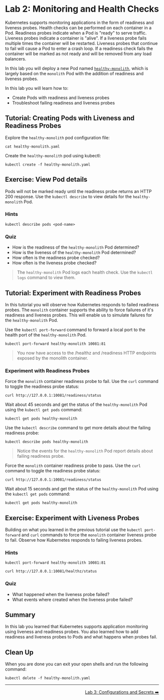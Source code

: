 # Lab 2: Monitoring and Health Checks

Kubernetes supports monitoring applications in the form of readiness and
liveness probes. Health checks can be performed on each container in a Pod.
Readiness probes indicate when a Pod is "ready" to serve traffic. Liveness
probes indicate a container is "alive". If a liveness probe fails multiple times
the container will be restarted. Liveness probes that continue to fail will
cause a Pod to enter a crash loop. If a readiness check fails the container will
be marked as not ready and will be removed from any load balancers.

In this lab you will deploy a new Pod named
[`healthy-monolith`](./healthy-monolith.yaml), which is largely based on the
`monolith` Pod with the addition of readiness and liveness probes.

In this lab you will learn how to:

* Create Pods with readiness and liveness probes
* Troubleshoot failing readiness and liveness probes

## Tutorial: Creating Pods with Liveness and Readiness Probes

Explore the `healthy-monolith` pod configuration file:

```
cat healthy-monolith.yaml
```

Create the `healthy-monolith` pod using kubectl:

```
kubectl create -f healthy-monolith.yaml
```

## Exercise: View Pod details

Pods will not be marked ready until the readiness probe returns an HTTP 200
response. Use the `kubectl describe` to view details for the `healthy-monolith`
Pod.

### Hints

```
kubectl describe pods <pod-name>
```

### Quiz

* How is the readiness of the `healthy-monolith` Pod determined?
* How is the liveness of the `healthy-monolith` Pod determined?
* How often is the readiness probe checked?
* How often is the liveness probe checked?

> The `healthy-monolith` Pod logs each health check. Use the `kubectl logs`
> command to view them.

## Tutorial: Experiment with Readiness Probes

In this tutorial you will observe how Kubernetes responds to failed readiness
probes. The `monolith` container supports the ability to force failures of it's
readiness and liveness probes. This will enable us to simulate failures for the
`healthy-monolith` Pod.

Use the `kubectl port-forward` command to forward a local port to the health
port of the `healthy-monolith` Pod.

```
kubectl port-forward healthy-monolith 10081:81
```

> You now have access to the /healthz and /readiness HTTP endpoints exposed by
> the monolith container.

### Experiment with Readiness Probes

Force the `monolith` container readiness probe to fail. Use the `curl` command
to toggle the readiness probe status:

```
curl http://127.0.0.1:10081/readiness/status
```

Wait about 45 seconds and get the status of the `healthy-monolith` Pod using the
`kubectl get pods` command:

```
kubectl get pods healthy-monolith
```

Use the `kubectl describe` command to get more details about the failing
readiness probe:

```
kubectl describe pods healthy-monolith
```

> Notice the events for the `healthy-monolith` Pod report details about failing
> readiness probe.

Force the `monolith` container readiness probe to pass. Use the `curl` command
to toggle the readiness probe status:

```
curl http://127.0.0.1:10081/readiness/status
```

Wait about 15 seconds and get the status of the `healthy-monolith` Pod using the
`kubectl get pods` command:

```
kubectl get pods healthy-monolith
```

## Exercise: Experiment with Liveness Probes

Building on what you learned in the previous tutorial use the `kubectl
port-forward` and `curl` commands to force the `monolith` container liveness
probe to fail. Observe how Kubernetes responds to failing liveness probes.

### Hints

```
kubectl port-forward healthy-monolith 10081:81
```

```
curl http://127.0.0.1:10081/healthz/status
```

### Quiz

* What happened when the liveness probe failed?
* What events where created when the liveness probe failed?

## Summary

In this lab you learned that Kubernetes supports application monitoring using
liveness and readiness probes. You also learned how to add readiness and
liveness probes to Pods and what happens when probes fail.

## Clean Up

When you are done you can exit your open shells and run the following command:

```
kubectl delete -f healthy-monolith.yaml
```

-----

<p align="right"><a href="../3-config">Lab 3: Configurations and Secrets ➡️</a></p>
